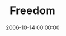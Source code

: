 ---
layout: series
series: "Freedom"
permalink: "/freedom/"
title: "Freedom"
date: 2006-10-14 00:00:00
endDate: 2006-10-21 00:00:00
description: "Do you ever feel like there are limits on your life? Like you're getting by, but that it still feels like somethings holding you back? Youre not alone. That feeling is real, and its right. Youre craving what youre supposed to crave&#58; Freedom. And its completely possible. Join us as we listen for the missing message of freedom in our world."
src: "http://s3.amazonaws.com/crossroads-media/images/bigscreen.freedom.jpg"
---